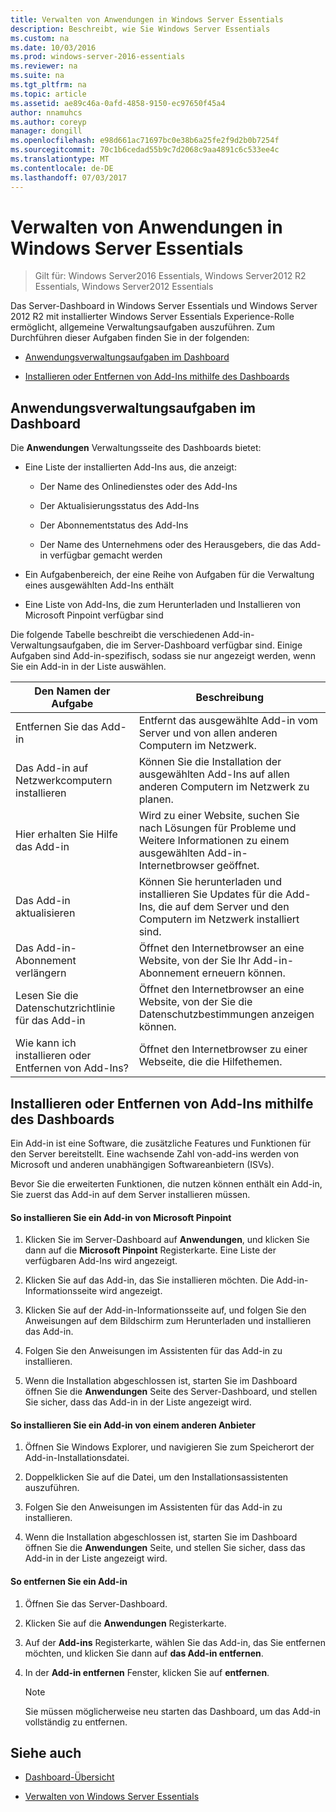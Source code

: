 ```yaml
---
title: Verwalten von Anwendungen in Windows Server Essentials
description: Beschreibt, wie Sie Windows Server Essentials
ms.custom: na
ms.date: 10/03/2016
ms.prod: windows-server-2016-essentials
ms.reviewer: na
ms.suite: na
ms.tgt_pltfrm: na
ms.topic: article
ms.assetid: ae89c46a-0afd-4858-9150-ec97650f45a4
author: nnamuhcs
ms.author: coreyp
manager: dongill
ms.openlocfilehash: e98d661ac71697bc0e38b6a25fe2f9d2b0b7254f
ms.sourcegitcommit: 70c1b6cedad55b9c7d2068c9aa4891c6c533ee4c
ms.translationtype: MT
ms.contentlocale: de-DE
ms.lasthandoff: 07/03/2017
---
```

# <a name="manage-applications-in-windows-server-essentials"></a>Verwalten von Anwendungen in Windows Server Essentials

>Gilt für: Windows Server2016 Essentials, Windows Server2012 R2 Essentials, Windows Server2012 Essentials
 
 Das Server-Dashboard in Windows Server Essentials und Windows Server 2012 R2 mit installierter Windows Server Essentials Experience-Rolle ermöglicht, allgemeine Verwaltungsaufgaben auszuführen. Zum Durchführen dieser Aufgaben finden Sie in der folgenden:  
  
-   [Anwendungsverwaltungsaufgaben im Dashboard](Manage-Applications-in-Windows-Server-Essentials.md#BKMK_1)  
  
-   [Installieren oder Entfernen von Add-Ins mithilfe des Dashboards](Manage-Applications-in-Windows-Server-Essentials.md#BKMK_2)  
  
##  <a name="BKMK_1"></a>Anwendungsverwaltungsaufgaben im Dashboard  
 Die **Anwendungen** Verwaltungsseite des Dashboards bietet:  
  
-   Eine Liste der installierten Add-Ins aus, die anzeigt:  
  
    -   Der Name des Onlinedienstes oder des Add-Ins  
  
    -   Der Aktualisierungsstatus des Add-Ins  
  
    -   Der Abonnementstatus des Add-Ins  
  
    -   Der Name des Unternehmens oder des Herausgebers, die das Add-in verfügbar gemacht werden  
  
-   Ein Aufgabenbereich, der eine Reihe von Aufgaben für die Verwaltung eines ausgewählten Add-Ins enthält  
  
-   Eine Liste von Add-Ins, die zum Herunterladen und Installieren von Microsoft Pinpoint verfügbar sind  
  
 Die folgende Tabelle beschreibt die verschiedenen Add-in-Verwaltungsaufgaben, die im Server-Dashboard verfügbar sind. Einige Aufgaben sind Add-in-spezifisch, sodass sie nur angezeigt werden, wenn Sie ein Add-in in der Liste auswählen.  
  
|Den Namen der Aufgabe|Beschreibung|  
|---------------|-----------------|  
|Entfernen Sie das Add-in|Entfernt das ausgewählte Add-in vom Server und von allen anderen Computern im Netzwerk.|  
|Das Add-in auf Netzwerkcomputern installieren|Können Sie die Installation der ausgewählten Add-Ins auf allen anderen Computern im Netzwerk zu planen.|  
|Hier erhalten Sie Hilfe das Add-in|Wird zu einer Website, suchen Sie nach Lösungen für Probleme und Weitere Informationen zu einem ausgewählten Add-in-Internetbrowser geöffnet.|  
|Das Add-in aktualisieren|Können Sie herunterladen und installieren Sie Updates für die Add-Ins, die auf dem Server und den Computern im Netzwerk installiert sind.|  
|Das Add-in-Abonnement verlängern|Öffnet den Internetbrowser an eine Website, von der Sie Ihr Add-in-Abonnement erneuern können.|  
|Lesen Sie die Datenschutzrichtlinie für das Add-in|Öffnet den Internetbrowser an eine Website, von der Sie die Datenschutzbestimmungen anzeigen können.|  
|Wie kann ich installieren oder Entfernen von Add-Ins?|Öffnet den Internetbrowser zu einer Webseite, die die Hilfethemen.|  
  
##  <a name="BKMK_2"></a>Installieren oder Entfernen von Add-Ins mithilfe des Dashboards  
 Ein Add-in ist eine Software, die zusätzliche Features und Funktionen für den Server bereitstellt. Eine wachsende Zahl von-add-ins werden von Microsoft und anderen unabhängigen Softwareanbietern (ISVs).  
  
 Bevor Sie die erweiterten Funktionen, die nutzen können enthält ein Add-in, Sie zuerst das Add-in auf dem Server installieren müssen.  
  
#### <a name="to-install-an-add-in-from-microsoft-pinpoint"></a>So installieren Sie ein Add-in von Microsoft Pinpoint  
  
1.  Klicken Sie im Server-Dashboard auf **Anwendungen**, und klicken Sie dann auf die **Microsoft Pinpoint** Registerkarte.  Eine Liste der verfügbaren Add-Ins wird angezeigt.  
  
2.  Klicken Sie auf das Add-in, das Sie installieren möchten. Die Add-in-Informationsseite wird angezeigt.  
  
3.  Klicken Sie auf der Add-in-Informationsseite auf, und folgen Sie den Anweisungen auf dem Bildschirm zum Herunterladen und installieren das Add-in.  
  
4.  Folgen Sie den Anweisungen im Assistenten für das Add-in zu installieren.  
  
5.  Wenn die Installation abgeschlossen ist, starten Sie im Dashboard öffnen Sie die **Anwendungen** Seite des Server-Dashboard, und stellen Sie sicher, dass das Add-in in der Liste angezeigt wird.  
  
#### <a name="to-install-an-add-in-from-another-provider"></a>So installieren Sie ein Add-in von einem anderen Anbieter  
  
1.  Öffnen Sie Windows Explorer, und navigieren Sie zum Speicherort der Add-in-Installationsdatei.  
  
2.  Doppelklicken Sie auf die Datei, um den Installationsassistenten auszuführen.  
  
3.  Folgen Sie den Anweisungen im Assistenten für das Add-in zu installieren.  
  
4.  Wenn die Installation abgeschlossen ist, starten Sie im Dashboard öffnen Sie die **Anwendungen** Seite, und stellen Sie sicher, dass das Add-in in der Liste angezeigt wird.  
  
#### <a name="to-remove-an-add-in"></a>So entfernen Sie ein Add-in  
  
1.  Öffnen Sie das Server-Dashboard.  
  
2.  Klicken Sie auf die **Anwendungen** Registerkarte.  
  
3.  Auf der **Add-ins** Registerkarte, wählen Sie das Add-in, das Sie entfernen möchten, und klicken Sie dann auf **das Add-in entfernen**.  
  
4.  In der **Add-in entfernen** Fenster, klicken Sie auf **entfernen**.  
  
    > [!NOTE]
    >  Sie müssen möglicherweise neu starten das Dashboard, um das Add-in vollständig zu entfernen.  
  
## <a name="see-also"></a>Siehe auch  
  
-   [Dashboard-Übersicht](Overview-of-the-Dashboard-in-Windows-Server-Essentials.md)  
  
-   [Verwalten von Windows Server Essentials](Manage-Windows-Server-Essentials.md)
